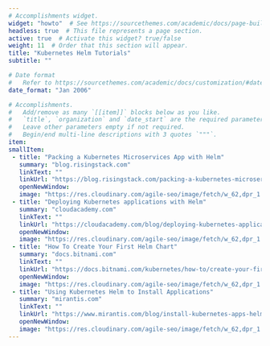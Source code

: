 ```yaml
---
# Accomplishments widget.
widget: "howto"  # See https://sourcethemes.com/academic/docs/page-builder/
headless: true  # This file represents a page section.
active: true  # Activate this widget? true/false
weight: 11  # Order that this section will appear.
title: "Kubernetes Helm Tutorials"
subtitle: ""

# Date format
#   Refer to https://sourcethemes.com/academic/docs/customization/#date-format
date_format: "Jan 2006"

# Accomplishments.
#   Add/remove as many `[[item]]` blocks below as you like.
#   `title`, `organization` and `date_start` are the required parameters.
#   Leave other parameters empty if not required.
#   Begin/end multi-line descriptions with 3 quotes `"""`.
item: 
smallItem: 
 - title: "Packing a Kubernetes Microservices App with Helm"
   summary: "blog.risingstack.com"
   linkText: ""
   linkUrl: "https://blog.risingstack.com/packing-a-kubernetes-microservices-with-helm/"
   openNewWindow: 
   image: "https://res.cloudinary.com/agile-seo/image/fetch/w_62,dpr_1.0,d_blank_am8gzx.png/https%3A%2F%2Flogo.clearbit.com%2Fblog.risingstack.com%3Fsize%3D250"
 - title: "Deploying Kubernetes applications with Helm"
   summary: "cloudacademy.com"
   linkText: ""
   linkUrl: "https://cloudacademy.com/blog/deploying-kubernetes-applications-with-helm/"
   openNewWindow: 
   image: "https://res.cloudinary.com/agile-seo/image/fetch/w_62,dpr_1.0,d_blank_am8gzx.png/https%3A%2F%2Flogo.clearbit.com%2Fcloudacademy.com%3Fsize%3D250"
 - title: "How To Create Your First Helm Chart"
   summary: "docs.bitnami.com"
   linkText: ""
   linkUrl: "https://docs.bitnami.com/kubernetes/how-to/create-your-first-helm-chart/"
   openNewWindow: 
   image: "https://res.cloudinary.com/agile-seo/image/fetch/w_62,dpr_1.0,d_blank_am8gzx.png/https%3A%2F%2Flogo.clearbit.com%2Fdocs.bitnami.com%3Fsize%3D250"
 - title: "Using Kubernetes Helm to Install Applications"
   summary: "mirantis.com"
   linkText: ""
   linkUrl: "https://www.mirantis.com/blog/install-kubernetes-apps-helm/"
   openNewWindow: 
   image: "https://res.cloudinary.com/agile-seo/image/fetch/w_62,dpr_1.0,d_blank_am8gzx.png/https%3A%2F%2Flogo.clearbit.com%2Fmirantis.com%3Fsize%3D250"
---
```

